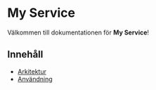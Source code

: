 # My Service

Välkommen till dokumentationen för **My Service**!

## Innehåll

- [Arkitektur](architecture.md)
- [Användning](usage.md)
